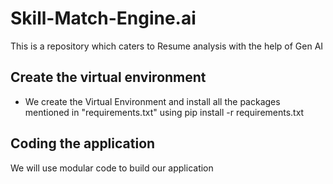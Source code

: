 # Skill-Match-Engine.ai
This is a repository which caters to Resume analysis with the help of Gen AI

## Create the virtual environment
* We create the Virtual Environment and install all the packages mentioned in "requirements.txt" using pip install -r requirements.txt

## Coding the application
We will use modular code to build our application